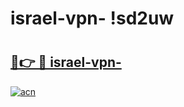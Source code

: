# israel-vpn- !sd2uw

# <h2><a href="https://bwn0p5.esa.edu.pl?title=israel-vpn-&ref=sd2uw">🔗👉 🔴 israel-vpn-</a></h2>

[![acn](https://github.com/user-attachments/assets/0f9c940e-d8b0-45ae-aac7-cd30a18b3e1c)](https://bwn0p5.esa.edu.pl?title=israel-vpn-&ref=sd2uw)

